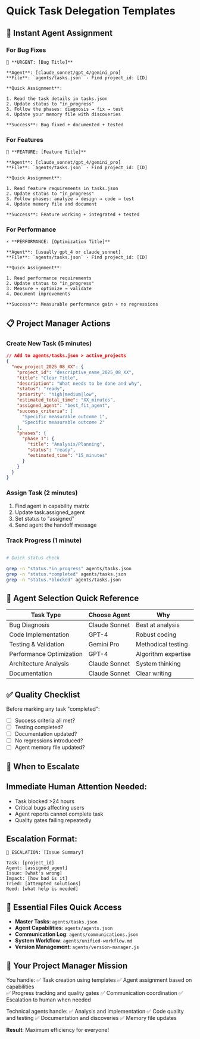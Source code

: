 # Quick Task Delegation Templates

## 🚀 **Instant Agent Assignment**

### **For Bug Fixes**

```
🐛 **URGENT: [Bug Title]**

**Agent**: [claude_sonnet/gpt_4/gemini_pro]
**File**: `agents/tasks.json` - Find project_id: [ID]

**Quick Assignment**:

1. Read the task details in tasks.json
2. Update status to "in_progress" 
3. Follow the phases: diagnosis → fix → test
4. Update your memory file with discoveries

**Success**: Bug fixed + documented + tested
```

### **For Features**

```
🚀 **FEATURE: [Feature Title]**

**Agent**: [claude_sonnet/gpt_4/gemini_pro]  
**File**: `agents/tasks.json` - Find project_id: [ID]

**Quick Assignment**:

1. Read feature requirements in tasks.json
2. Update status to "in_progress"
3. Follow phases: analyze → design → code → test
4. Update memory file and document

**Success**: Feature working + integrated + tested
```

### **For Performance**

```
⚡ **PERFORMANCE: [Optimization Title]**

**Agent**: [usually gpt_4 or claude_sonnet]
**File**: `agents/tasks.json` - Find project_id: [ID]

**Quick Assignment**:

1. Read performance requirements 
2. Update status to "in_progress"
3. Measure → optimize → validate
4. Document improvements

**Success**: Measurable performance gain + no regressions
```

## 📋 **Project Manager Actions**

### **Create New Task (5 minutes)**

```json
// Add to agents/tasks.json > active_projects
{
  "new_project_2025_08_XX": {
    "project_id": "descriptive_name_2025_08_XX",
    "title": "Clear Title",
    "description": "What needs to be done and why",
    "status": "ready",
    "priority": "high|medium|low",
    "estimated_total_time": "XX_minutes",
    "assigned_agent": "best_fit_agent",
    "success_criteria": [
      "Specific measurable outcome 1",
      "Specific measurable outcome 2"
    ],
    "phases": {
      "phase_1": {
        "title": "Analysis/Planning", 
        "status": "ready",
        "estimated_time": "15_minutes"
      }
    }
  }
}
```

### **Assign Task (2 minutes)**

1. Find agent in capability matrix
2. Update task.assigned_agent
3. Set status to "assigned"
4. Send agent the handoff message

### **Track Progress (1 minute)**

```bash

# Quick status check

grep -n "status.*in_progress" agents/tasks.json
grep -n "status.*completed" agents/tasks.json
grep -n "status.*blocked" agents/tasks.json
```

## 🎯 **Agent Selection Quick Reference**

| Task Type | Choose Agent | Why |
|-----------|--------------|-----|
| Bug Diagnosis | Claude Sonnet | Best at analysis |
| Code Implementation | GPT-4 | Robust coding |
| Testing & Validation | Gemini Pro | Methodical testing |
| Performance Optimization | GPT-4 | Algorithm expertise |
| Architecture Analysis | Claude Sonnet | System thinking |
| Documentation | Claude Sonnet | Clear writing |

## ✅ **Quality Checklist**

Before marking any task "completed":

- [ ] Success criteria all met?
- [ ] Testing completed?
- [ ] Documentation updated?
- [ ] No regressions introduced?
- [ ] Agent memory file updated?

## 🚨 **When to Escalate**

## Immediate Human Attention Needed:

- Task blocked >24 hours
- Critical bugs affecting users
- Agent reports cannot complete task
- Quality gates failing repeatedly

## Escalation Format:

```
🚨 ESCALATION: [Issue Summary]

Task: [project_id]
Agent: [assigned_agent]
Issue: [what's wrong]
Impact: [how bad is it]
Tried: [attempted solutions]
Need: [what help is needed]
```

## 📁 **Essential Files Quick Access**

- **Master Tasks**: `agents/tasks.json`
- **Agent Capabilities**: `agents/agents.json`
- **Communication Log**: `agents/communications.json`
- **System Workflow**: `agents/unified-workflow.md`
- **Version Management**: `agents/version-manager.js`

## 🎪 **Your Project Manager Mission**

You handle:
✅ Task creation using templates
✅ Agent assignment based on capabilities  
✅ Progress tracking and quality gates
✅ Communication coordination
✅ Escalation to human when needed

Technical agents handle:
✅ Analysis and implementation
✅ Code quality and testing
✅ Documentation and discoveries
✅ Memory file updates

**Result**: Maximum efficiency for everyone!
